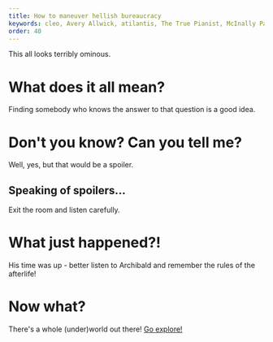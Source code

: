 ```yaml
---
title: How to maneuver hellish bureaucracy
keywords: cleo, Avery Allwick, atilantis, The True Pianist, McInally Palms, teddy mcinally death card, cleo afterlife, death card
order: 40
---
```


This all looks terribly ominous.

# What does it all mean?
Finding somebody who knows the answer to that question is a good idea.

# Don't you know? Can you tell me?
Well, yes, but that would be a spoiler.

## Speaking of spoilers...
Exit the room and listen carefully.

# What just happened?!
His time was up - better listen to Archibald and remember the rules of the afterlife!

# Now what?
There's a whole (under)world out there! [Go explore!](afterlife.md)